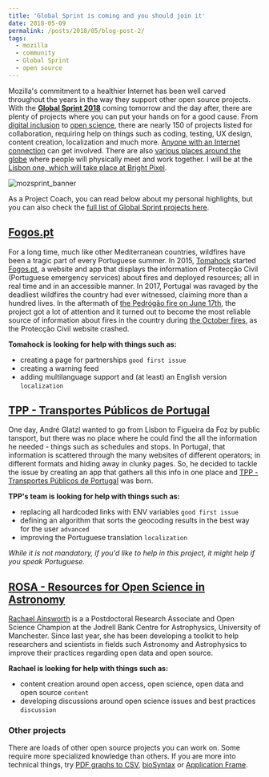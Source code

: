 ```yaml
---
title: 'Global Sprint is coming and you should join it'
date: 2018-05-09
permalink: /posts/2018/05/blog-post-2/
tags:
  - mozilla
  - community
  - Global Sprint
  - open source
---
```


Mozilla's commitment to a healthier Internet has been well carved throughout the years in the way they support other open source projects. With the **[Global Sprint 2018](https://foundation.mozilla.org/opportunity/global-sprint/)** coming tomorrow and the day after, there are plenty of projects where you can put your hands on for a good cause. From [digital inclusion](https://github.com/mozilla/global-sprint/labels/%5BTrack%5D%20Digital%20Inclusion) to [open science](https://github.com/mozilla/global-sprint/issues?utf8=%E2%9C%93&q=is%3Aopen+is%3Aissue+%22open+science%22+), there are nearly 150 of projects listed for collaboration, requiring help on things such as coding, testing, UX design, content creation, localization and much more. [Anyone with an Internet connection](https://foundation.mozilla.org/opportunity/global-sprint/participate/) can get involved. There are also [various places around the globe](https://foundation.mozilla.org/opportunity/global-sprint/register/) where people will physically meet and work together. I will be at the [Lisbon one, which will take place at Bright Pixel](https://ti.to/Mozilla/global-sprint-lisboa18).

![mozsprint_banner](https://user-images.githubusercontent.com/617994/37716586-3b0397a0-2cf5-11e8-8c6f-bad01f67f50e.jpg)

As a Project Coach, you can read below about my personal highlights, but you can also check the [full list of Global Sprint projects here](https://github.com/mozilla/global-sprint/milestone/1).

## [Fogos.pt](https://github.com/fogospt)

For a long time, much like other Mediterranean countries, wildfires have been a tragic part of every Portuguese summer. In 2015, [Tomahock](https://twitter.com/tomahock) started [Fogos.pt](https://fogos.pt/), a website and app that displays the information of Protecção Civil (Portuguese emergency services) about fires and deployed resources; all in real time and in an accessible manner. In 2017, Portugal was ravaged by the deadliest wildfires the country had ever witnessed, claiming more than a hundred lives. In the aftermath of [the Pedrógão fire on June 17th](https://en.wikipedia.org/wiki/June_2017_Portugal_wildfires), the project got a lot of attention and it turned out to become the most reliable source of information about fires in the country during [the October fires](https://en.wikipedia.org/wiki/October_2017_Iberian_wildfires), as the Protecção Civil website crashed.

**Tomahock is looking for help with things such as:**
- creating a page for partnerships `good first issue`
- creating a warning feed
- adding multilanguage support and (at least) an English version `localization`

## [TPP - Transportes Públicos de Portugal](https://github.com/tpportugal)

One day, André Glatzl wanted to go from Lisbon to Figueira da Foz by public tansport, but there was no place where he could find the all the information he needed - things such as schedules and stops. In Portugal, that information is scattered through the many websites of different operators; in different formats and hiding away in clunky pages. So, he decided to tackle the issue by creating an app that gathers all this info in one place and [TPP - Transportes Públicos de Portugal](https://www.tpp.pt/) was born.

**TPP's team is looking for help with things such as:**
- replacing all hardcoded links with ENV variables `good first issue`
- defining an algorithm that sorts the geocoding results in the best way for the user `advanced`
- improving the Portuguese translation `localization`

*While it is not mandatory, if you'd like to help in this project, it might help if you speak Portuguese.*

## [ROSA - Resources for Open Science in Astronomy](https://github.com/rainsworth/ROSA)

[Rachael Ainsworth](https://twitter.com/rachaelevelyn) is a a Postdoctoral Research Associate and Open Science Champion at the Jodrell Bank Centre for Astrophysics, University of Manchester. Since last year, she has been developing a toolkit to help researchers and scientists in fields such Astronomy and Astrophysics to improve their practices regarding open data and open source.

**Rachael is looking for help with things such as:**
- content creation around open access, open science, open data and open source `content`
- developing discussions around open science issues and best practices `discussion`


### Other projects

There are loads of other open source projects you can work on. Some require more specialized knowledge than others. If you are more into technical things, try [PDF graphs to CSV](https://github.com/mozilla/global-sprint/issues/293), [bioSyntax](https://github.com/mozilla/global-sprint/issues/154) or [Application Frame](https://github.com/mozilla/global-sprint/issues/278).
